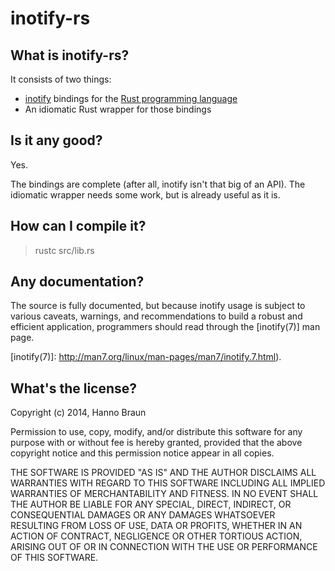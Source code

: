 # inotify-rs

## What is inotify-rs?

It consists of two things:
- [inotify](http://en.wikipedia.org/wiki/Inotify) bindings for the
  [Rust programming language](http://rust-lang.org/)
- An idiomatic Rust wrapper for those bindings


## Is it any good?

Yes.

The bindings are complete (after all, inotify isn't that big of an API). The
idiomatic wrapper needs some work, but is already useful as it is.


## How can I compile it?

> rustc src/lib.rs


## Any documentation?

The source is fully documented, but because inotify usage is subject to
various caveats, warnings, and recommendations to build a robust and
efficient application, programmers should read through the [inotify(7)]
man page.

[inotify(7)]: http://man7.org/linux/man-pages/man7/inotify.7.html).


## What's the license?

Copyright (c) 2014, Hanno Braun

Permission to use, copy, modify, and/or distribute this software for any purpose
with or without fee is hereby granted, provided that the above copyright notice
and this permission notice appear in all copies.

THE SOFTWARE IS PROVIDED "AS IS" AND THE AUTHOR DISCLAIMS ALL WARRANTIES WITH
REGARD TO THIS SOFTWARE INCLUDING ALL IMPLIED WARRANTIES OF MERCHANTABILITY AND
FITNESS. IN NO EVENT SHALL THE AUTHOR BE LIABLE FOR ANY SPECIAL, DIRECT,
INDIRECT, OR CONSEQUENTIAL DAMAGES OR ANY DAMAGES WHATSOEVER RESULTING FROM LOSS
OF USE, DATA OR PROFITS, WHETHER IN AN ACTION OF CONTRACT, NEGLIGENCE OR OTHER
TORTIOUS ACTION, ARISING OUT OF OR IN CONNECTION WITH THE USE OR PERFORMANCE OF
THIS SOFTWARE.
